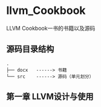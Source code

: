 # llvm_Cookbook

LLVM Cookbook一书的书籍以及源码

## 源码目录结构

```.
. 
├── docx   ------> 书籍
└── src    ------> 源码（单元划分）

```

## 第一章 LLVM设计与使用
